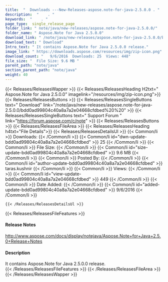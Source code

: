 ```yaml
---
title:  "  Downloads ---New-Releases-aspose.note-for-java-2.5.0.0 . " 
description:  "    . " 
keywords:  "    . " 
page_type:  single_release_page
folder_link: " note/java/new-releases/aspose.note-for-java-2.5.0.0/"
folder_name: " Aspose.Note for Java 2.5.0.0"
download_link: " /note/java/new-releases/aspose.note-for-java-2.5.0.0/bdd0ad99804c40a8a7a2e04668cfdbed"
download_text: " Download"
Intro_text: " It contains Aspose.Note for Java 2.5.0.0 release."
image_link: " https://downloads.aspose.com/resources/img/zip-icon.png"
download_count: "   9/6/2016  Downloads: 25  Views: 448"
file_size: "  File Size: 9.6 MB "
parent_path: "note/java"
section_parent_path: "note/java"
weight: 40 
---
```


{{< Releases/ReleasesWapper >}}
  {{< Releases/ReleasesHeading H2txt=" Aspose.Note for Java 2.5.0.0" imagelink="/resources/img/zip-icon.png">}}
  {{< Releases/ReleasesButtons >}}
    {{< Releases/ReleasesSingleButtons text=" Download" link="/note/java/new-releases/aspose.note-for-java-2.5.0.0/bdd0ad99804c40a8a7a2e04668cfdbed%20%20" >}}
    {{< Releases/ReleasesSingleButtons text=" Support Forum " link="https://forum.aspose.com/c/note" >}}
  {{< Releases/ReleasesButtons >}}
  {{< Releases/ReleasesFileArea >}}
    {{< Releases/ReleasesHeading h4txt="File Details">}}
    {{< Releases/ReleasesDetailsUl >}}
            {{< Common/li  >}} Downloads: {{< /Common/li >}} 
      {{< Common/li id="dwn-update-bdd0ad99804c40a8a7a2e04668cfdbed" >}} 25 {{< /Common/li >}} 
      {{< Common/li  >}} File Size: {{< /Common/li >}} 
      {{< Common/li id="size-update-bdd0ad99804c40a8a7a2e04668cfdbed" >}} 9.6 MB {{< /Common/li >}} 
      {{< Common/li  >}} Posted By: {{< /Common/li >}} 
      {{< Common/li id="author-update-bdd0ad99804c40a8a7a2e04668cfdbed" >}} taras.kushnir {{< /Common/li >}} 
      {{< Common/li  >}} Views: {{< /Common/li >}} 
      {{< Common/li id="view-update-bdd0ad99804c40a8a7a2e04668cfdbed" >}} 449 {{< /Common/li >}} 
      {{< Common/li  >}} Date Added: {{< /Common/li >}} 
      {{< Common/li id="added-update-bdd0ad99804c40a8a7a2e04668cfdbed" >}} 9/6/2016 {{< /Common/li >}} 

    {{< /Releases/ReleasesDetailsUl >}}

  {{< Releases/ReleasesFileFeatures >}}
      <h4>Release Notes</h4><div><a href="http://www.aspose.com/docs/display/notejava/Aspose.Note+for+Java+2.5.0+Release+Notes">http://www.aspose.com/docs/display/notejava/Aspose.Note+for+Java+2.5.0+Release+Notes</a></div><h4>Description</h4><div class="HTMLDescription">It contains Aspose.Note for Java 2.5.0.0 release.</div>
  {{< /Releases/ReleasesFileFeatures >}}
 {{< /Releases/ReleasesFileArea >}}
{{< /Releases/ReleasesWapper >}}


